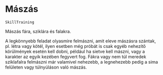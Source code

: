 # Mászás

`SkillTraining`

Mászás fára, sziklára és falakra.

A legkönnyebb feladat olyasmire felmászni, amit eleve mászásra szántak, pl. létra vagy kötél, ilyen esetben még próbát is csak egyéb nehezítő körülmények esetén kell dobni, például ha sietve kell mászni, vagy a karakter az egyik kezében fegyvert fog. Fákra vagy nem túl meredek sziklafalra felmászni már valamivel nehezebb, a legnehezebb pedig a sima felületen vagy túlnyúláson való mászás.